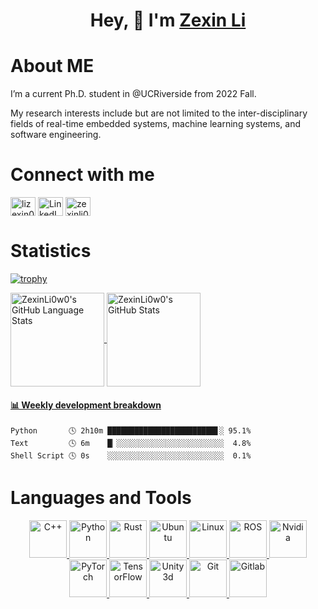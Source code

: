 <h1 align="center">
 Hey, 👋  I'm <a href="https://zexinli.com/" target="_blank">Zexin Li</a>
</h1>

# About ME
I’m a current Ph.D. student in @UCRiverside from 2022 Fall. 

My research interests include but are not limited to the inter-disciplinary fields of real-time embedded systems, machine learning systems, and software engineering.

# Connect with me
<p align="left">
<a href="https://twitter.com/lizexin0903" target="blank"><img align="center" src="https://raw.githubusercontent.com/rahuldkjain/github-profile-readme-generator/master/src/images/icons/Social/twitter.svg" alt="lizexin0903" height="30" width="40" /></a>
<a href="https://www.linkedin.com/in/zexin-li-25b985185/" target="blank"><img align="center" src="https://raw.githubusercontent.com/rahuldkjain/github-profile-readme-generator/master/src/images/icons/Social/linked-in-alt.svg" alt="LinkedIn" height="30" width="40" /></a>
<a href="https://www.instagram.com/zexinli0w0/" target="blank"><img align="center" src="https://raw.githubusercontent.com/rahuldkjain/github-profile-readme-generator/master/src/images/icons/Social/instagram.svg" alt="zexinli0w0" height="30" width="40" /></a>
</p>

# Statistics
[![trophy](https://github-profile-trophy.vercel.app/?username=ZexinLi0w0&title=Stars,Followers,Issues,Commits,PullRequest,Reviews)](https://github.com/ryo-ma/github-profile-trophy)

<a href="https://github.com/ZexinLi0w0/ZexinLi0w0">
  <img align="center" src="https://github-readme-stats.vercel.app/api/top-langs/?username=ZexinLi0w0&theme=graywhite&count_private=true&show_icons=true&exclude_repo=ZexinLi0w0.github.io,acamedic-page" alt="ZexinLi0w0's GitHub Language Stats" height="150px"/></a><a href="https://github.com/ZexinLi0w0">
  <img align="center" src="https://github-readme-stats.vercel.app/api?username=ZexinLi0w0&theme=graywhite&show_icons=true&count_private=true&title_color=333&text_color=777" alt="ZexinLi0w0's GitHub Stats" height="150px" /></a>

 <!-- waka-box start -->
#### <a href="https://gist.github.com/05a7064536359f4ab6203e498d96a5e2" target="_blank">📊 Weekly development breakdown</a>
```text
Python       🕓 2h10m ████████████████████████▋░ 95.1%
Text         🕓 6m    █▏░░░░░░░░░░░░░░░░░░░░░░░░  4.8%
Shell Script 🕓 0s    ░░░░░░░░░░░░░░░░░░░░░░░░░░  0.1%
```
<!-- Powered by https://github.com/YouEclipse/waka-box-go . -->
<!-- waka-box end -->

# Languages and Tools
<p align="center">
<a href='https://en.cppreference.com/w/cpp'>
  <img src='https://cdn.jsdelivr.net/npm/simple-icons@6.20.0/icons/cplusplus.svg' alt='C++' height='60px'>
</a>
<a href='https://www.python.org/'>
  <img src="https://www.vectorlogo.zone/logos/python/python-icon.svg" alt="Python" height="60px"/>
</a>
  <a href='https://www.rust-lang.org/'>
  <img src='https://www.vectorlogo.zone/logos/rust-lang/rust-lang-icon.svg' alt='Rust' height='60px'>
</a>
   <a href='https://ubuntu.com/'>
  <img src="https://www.vectorlogo.zone/logos/ubuntu/ubuntu-icon.svg" alt="Ubuntu" height="60px"/>
</a>
  <a href='https://www.linux.org/'>
  <img src="https://www.vectorlogo.zone/logos/linux/linux-icon.svg" alt="Linux" height="60px"/> 
</a>
 <a href='https://www.ros.org/'>
  <img src='https://www.vectorlogo.zone/logos/ros/ros-icon.svg' alt='ROS' height="60px">
</a>
 <a href='https://www.nvidia.com/en-us/autonomous-machines/embedded-systems/'>
  <img src="https://www.vectorlogo.zone/logos/nvidia/nvidia-icon.svg" alt="Nvidia" height="60px"/> 
</a>
<a href="https://pytorch.org/"> 
  <img src="https://www.vectorlogo.zone/logos/pytorch/pytorch-icon.svg" alt="PyTorch" height="60px"/> 
</a>
<a href='https://tensorflow.google.cn/'>
  <img src="https://www.vectorlogo.zone/logos/tensorflow/tensorflow-icon.svg" alt="TensorFlow" height="60px"/> 
</a>
 <a href='https://unity.com/'>
  <img src="https://www.vectorlogo.zone/logos/unity3d/unity3d-icon.svg" alt="Unity3d" height="60px"/> 
</a>
<a href='https://git-scm.com/'>
  <img src="https://www.vectorlogo.zone/logos/git-scm/git-scm-icon.svg" alt="Git" height="60px"/>
</a>
 <a href='https://gitlab.com/'>
  <img src="https://www.vectorlogo.zone/logos/gitlab/gitlab-icon.svg" alt="Gitlab" height="60px"/>
</a>
</p>
